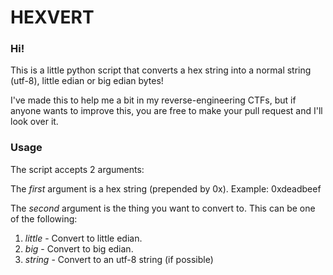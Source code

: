 # HEXVERT

### Hi!

This is a little python script that converts a hex string into a normal string (utf-8), little edian or big edian bytes!

I've made this to help me a bit in my reverse-engineering CTFs, but if anyone wants to improve this, you are free to make your pull request and I'll look over it.

### Usage

The script accepts 2 arguments:

The *first* argument is a hex string (prepended by 0x). Example: 0xdeadbeef

The *second* argument is the thing you want to convert to. This can be one of the following:

1. _little_ - Convert to little edian.
2. _big_ - Convert to big edian.
3. _string_ - Convert to an utf-8 string (if possible)

